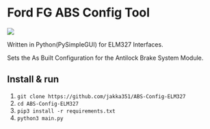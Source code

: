 # Ford FG ABS Config Tool

<a href="https://testerpresent.com.au/"><img src="https://img.shields.io/badge/Tester Present -Specialist Automotive Solutions-blue" /></a>

Written in Python(PySimpleGUI) for ELM327 Interfaces.

Sets the As Built Configuration for the Antilock Brake System Module.


## Install & run

1. `git clone https://github.com/jakka351/ABS-Config-ELM327`  
2. `cd ABS-Config-ELM327`
3. `pip3 install -r requirements.txt`
4. `python3 main.py`

